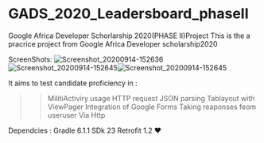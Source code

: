 # GADS_2020_Leadersboard_phaseII
Google Africa Developer Schorlarship 2020(PHASE II)Project
This is the a pracrice project from Google Africa Developer scholarship2020

ScreenShots:
![Screenshot_20200914-152636](https://user-images.githubusercontent.com/64317588/93108005-36a6dd80-f6aa-11ea-8135-f73b07110f26.png)
![Screenshot_20200914-152645](https://user-images.githubusercontent.com/64317588/93108478-be8ce780-f6aa-11ea-84ca-01fcdccee426.png)![Screenshot_20200914-152645](https://user-images.githubusercontent.com/64317588/93108617-f09e4980-f6aa-11ea-9b18-3ddd3efb3daf.png)

It aims to test candidate proficiency in :
>>MilitiActiviry usage
>>HTTP request 
>>JSON parsing 
>>Tablayout with ViewPager
>>Integration of Google Forms
>>Taking reaponses feom useruser Via Http

Dependcies :
Gradle 6.1.1
SDk 23
Retrofit 1.2
❤




